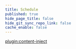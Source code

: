 ```yaml
---
title: Schedule
published: true
hide_page_title: false
hide_git_sync_repo_link: false
cache_enable: false
---
```


[plugin:content-inject](../home/unit-03/_important-reminders)
